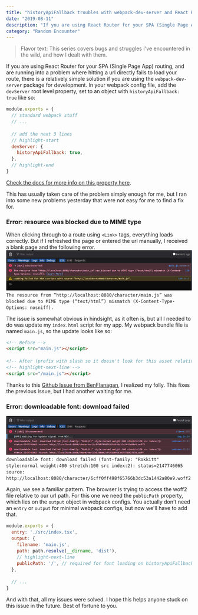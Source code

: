 ```yaml
---
title: "historyApiFallback troubles with webpack-dev-server and React Router"
date: "2019-08-11"
description: "If you are using React Router for your SPA (Single Page App) routing, and are running into a problem where hitting a url directly fails to load your route, there is a relatively simple solution..."
category: "Random Encounter"
---
```

> Flavor text: This series covers bugs and struggles I've encountered in the wild, and how I dealt with them. 

If you are using React Router for your SPA (Single Page App) routing, and are running into a problem where hitting a url directly fails to load your route, there is a relatively simple solution if you are using the `webpack-dev-server` package for development. In your webpack config file, add the `devServer` root level property, set to an object with `historyApiFallback: true` like so:
```js
module.exports = {
  // standard webpack stuff
  // ...

  // add the next 3 lines
  // highlight-start
  devServer: {
    historyApiFallback: true,
  },
  // highlight-end
}
```
<a href="https://webpack.js.org/configuration/dev-server/#devserverhistoryapifallback" target="_blank" rel="noopener noreferrer">Check the docs for more info on this property here</a>.

This has usually taken care of the problem simply enough for me, but I ran into some new problems yesterday that were not easy for me to find a fix for.

### Error: resource was blocked due to MIME type
When clicking through to a route using `<Link>` tags, everything loads correctly. But if I refreshed the page or entered the url manually, I received a blank page and the following error.
![browser console error. error text following.](./webpack-issue-relative-path.png)
`The resource from “http://localhost:8080/character/main.js” was blocked due to MIME type (“text/html”) mismatch (X-Content-Type-Options: nosniff).`

The issue is somewhat obvious in hindsight, as it often is, but all I needed to do was update my `index.html` script for my app. My webpack bundle file is named `main.js`, so the update looks like so:
```html
<!-- Before -->
<script src="main.js"></script>

<!-- After (prefix with slash so it doesn't look for this asset relatively)-->
<!-- highlight-next-line -->
<script src="/main.js"></script>
```
Thanks to this <a href="https://github.com/ReactTraining/react-router/issues/676#issuecomment-160249067" target="_blank" rel="noopener noreferrer">Github Issue from BenFlanagan</a>, I realized my folly. This fixes the previous issue, but I had another waiting for me.


### Error: downloadable font: download failed
![browser console error. error text following](./webpack-issue-font.png)
`downloadable font: download failed (font-family: "Rokkitt" style:normal weight:400 stretch:100 src index:2): status=2147746065 source: http://localhost:8080/character/6cff0ff498f65766b3dc53a1442a80e9.woff2`

Again, we see a familiar pattern. The browser is trying to access the woff2 file relative to our url path. For this one we need the `publicPath` property, which lies on the `output` object in webpack configs. You actually don't need an `entry` or `output` for minimal webpack configs, but now we'll have to add that.
```js
module.exports = {
  entry: './src/index.tsx',
  output: {
    filename: 'main.js',
    path: path.resolve(__dirname, 'dist'),
    // highlight-next-line
    publicPath: '/', // required for font loading on historyApiFallback
  },

  // ...
}
```

And with that, all my issues were solved. I hope this helps anyone stuck on this issue in the future. Best of fortune to you.


